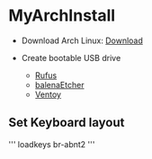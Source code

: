 # MyArchInstall

* Download Arch Linux: [Download](https://www.archlinux.org/download/)

* Create bootable USB drive
    * [Rufus](https://rufus.ie) 
    * [balenaEtcher](https://etcher.balena.io/#download-etcher) 
    * [Ventoy](https://www.ventoy.net/en/download.html)

## Set Keyboard layout
'''
loadkeys br-abnt2
'''